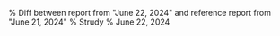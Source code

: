 % Diff between report from "June 22, 2024" and reference report from "June 21, 2024"
% Strudy
% June 22, 2024


